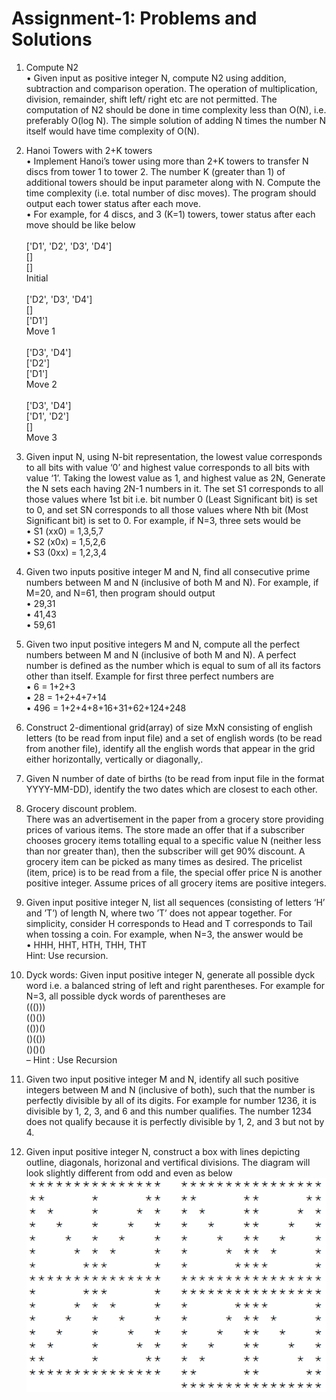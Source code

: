 # Assignment-1: Problems and Solutions

1. Compute N2  <br />
• Given input as positive integer N, compute N2 using
addition, subtraction and comparison operation. The
operation of multiplication, division, remainder, shift left/
right etc are not permitted. The computation of N2
should be done in time complexity less than O(N), i.e.
preferably O(log N). The simple solution of adding N
times the number N itself would have time complexity of
O(N). 

2. Hanoi Towers with 2+K towers  <br />
• Implement Hanoi’s tower using more than 2+K towers to
transfer N discs from tower 1 to tower 2. The number K
(greater than 1) of additional towers should be input
parameter along with N. Compute the time complexity
(i.e. total number of disc moves). The program should
output each tower status after each move. <br />
• For example, for 4 discs, and 3 (K=1) towers, tower
status after each move should be like below <br /> <br />
['D1', 'D2', 'D3', 'D4']  <br />
[]  <br />
[]  <br />
Initial  <br /> <br />
['D2', 'D3', 'D4']  <br />
[]  <br />
['D1']  <br />
Move 1  <br /> <br />
['D3', 'D4']  <br />
['D2']  <br />
['D1']  <br />
Move 2  <br /> <br />
['D3', 'D4']  <br />
['D1', 'D2']  <br />
[]  <br />
Move 3<br />

3. Given input N, using N-bit representation, the lowest
value corresponds to all bits with value ‘0’ and highest
value corresponds to all bits with value ‘1’. Taking the
lowest value as 1, and highest value as 2N, Generate the
N sets each having 2N-1 numbers in it. The set S1
corresponds to all those values where 1st bit i.e. bit
number 0 (Least Significant bit) is set to 0, and set SN
corresponds to all those values where Nth bit (Most
Significant bit) is set to 0. For example, if N=3, three sets
would be <br />
• S1 (xx0) = 1,3,5,7  <br />
• S2 (x0x) = 1,5,2,6  <br />
• S3 (0xx) = 1,2,3,4  <br />

4. Given two inputs positive integer M and N, find all
consecutive prime numbers between M and N (inclusive
of both M and N). For example, if M=20, and N=61, then
program should output <br />
• 29,31 <br />
• 41,43 <br />
• 59,61 <br />

5. Given two input positive integers M and N, compute all
the perfect numbers between M and N (inclusive of both
M and N). A perfect number is defined as the number
which is equal to sum of all its factors other than itself.
Example for first three perfect numbers are <br />
• 6 = 1+2+3 <br />
• 28 = 1+2+4+7+14 <br />
• 496 = 1+2+4+8+16+31+62+124+248 <br />

6. Construct 2-dimentional grid(array) of size MxN
consisting of english letters (to be read from input file)
and a set of english words (to be read from another file),
identify all the english words that appear in the grid
either horizontally, vertically or diagonally,.

7. Given N number of date of births (to be read from input
file in the format YYYY-MM-DD), identify the two dates
which are closest to each other.

8. Grocery discount problem. <br />
There was an
advertisement in the paper from a grocery store
providing prices of various items. The store made an offer
that if a subscriber chooses grocery items totalling equal
to a specific value N (neither less than nor greater than),
then the subscriber will get 90% discount. A grocery item
can be picked as many times as desired. The pricelist
(item, price) is to be read from a file, the special offer
price N is another positive integer. Assume prices of all
grocery items are positive integers.

9. Given input positive integer N, list all sequences
(consisting of letters ‘H’ and ’T’) of length N, where two
’T’ does not appear together. For simplicity, consider H
corresponds to Head and T corresponds to Tail when
tossing a coin. For example, when N=3, the answer would
be <br />
• HHH, HHT, HTH, THH, THT <br />
Hint: Use recursion.

10. Dyck words: Given input positive integer N,
generate all possible dyck word i.e. a balanced
string of left and right parentheses. For example for
N=3, all possible dyck words of parentheses are <br />
((())) <br />
(()()) <br />
(())() <br />
()(()) <br />
()()() <br />
– Hint : Use Recursion

11. Given two input positive integer M and N, identify
all such positive integers between M and N
(inclusive of both), such that the number is perfectly
divisible by all of its digits. For example for number
1236, it is divisible by 1, 2, 3, and 6 and this
number qualifies. The number 1234 does not
qualify because it is perfectly divisible by 1, 2, and 3
but not by 4.

12. Given input positive integer N, construct a box
with lines depicting outline, diagonals, horizonal
and vertifical divisions. The diagram will look
slightly different from odd and even as below <br />
![](/images/stars.PNG)
